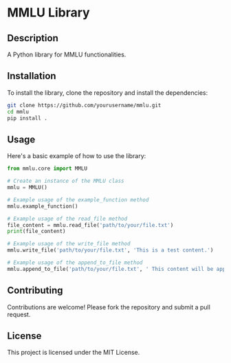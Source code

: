# MMLU Library

## Description
A Python library for MMLU functionalities.

## Installation
To install the library, clone the repository and install the dependencies:

```bash
git clone https://github.com/yourusername/mmlu.git
cd mmlu
pip install .
```

## Usage
Here's a basic example of how to use the library:

```python
from mmlu.core import MMLU

# Create an instance of the MMLU class
mmlu = MMLU()

# Example usage of the example_function method
mmlu.example_function()

# Example usage of the read_file method
file_content = mmlu.read_file('path/to/your/file.txt')
print(file_content)

# Example usage of the write_file method
mmlu.write_file('path/to/your/file.txt', 'This is a test content.')

# Example usage of the append_to_file method
mmlu.append_to_file('path/to/your/file.txt', ' This content will be appended.')
```

## Contributing
Contributions are welcome! Please fork the repository and submit a pull request.

## License
This project is licensed under the MIT License.
